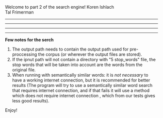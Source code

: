 Welcome to part 2 of the search engine! 
Koren Ishlach 		 									
Tal Frimerman 		 
*******************************************
************************************
*************************
***************

**Few notes for the serch**
1. The output path needs to contain the output path used for pre-proccessing the corpus (or wherever the output files are stored).
2. If the ipnut path will not contain a directory with "5 stop_words" file, the stop words that will be taken into account are the words from the original file.
3. When running with semantically similar words: it is *not necessary* to have a working internet connection, but it is recommended for better results (The program 
will try to use a semantically similar word search that requires internet connection, and if that fails it will use  a method which does not require internet connection ,
which from our tests gives less good results).




Enjoy!
